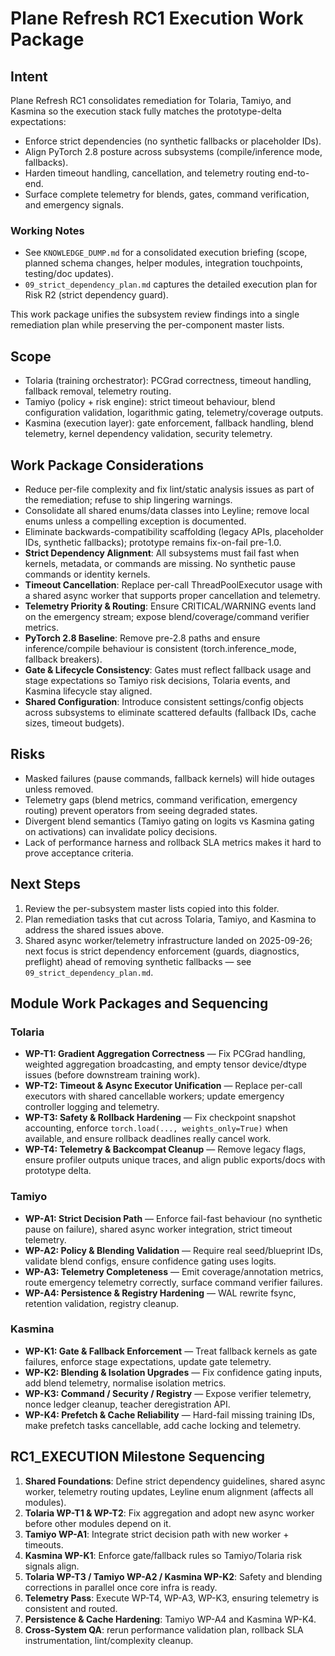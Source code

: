 # Plane Refresh RC1 Execution Work Package

## Intent

Plane Refresh RC1 consolidates remediation for Tolaria, Tamiyo, and Kasmina so the execution stack fully matches the prototype-delta expectations:
- Enforce strict dependencies (no synthetic fallbacks or placeholder IDs).
- Align PyTorch 2.8 posture across subsystems (compile/inference mode, fallbacks).
- Harden timeout handling, cancellation, and telemetry routing end-to-end.
- Surface complete telemetry for blends, gates, command verification, and emergency signals.

### Working Notes
- See `KNOWLEDGE_DUMP.md` for a consolidated execution briefing (scope, planned schema changes, helper modules, integration touchpoints, testing/doc updates).
- `09_strict_dependency_plan.md` captures the detailed execution plan for Risk R2 (strict dependency guard).

This work package unifies the subsystem review findings into a single remediation plan while preserving the per-component master lists.

## Scope

- Tolaria (training orchestrator): PCGrad correctness, timeout handling, fallback removal, telemetry routing.
- Tamiyo (policy + risk engine): strict timeout behaviour, blend configuration validation, logarithmic gating, telemetry/coverage outputs.
- Kasmina (execution layer): gate enforcement, fallback handling, blend telemetry, kernel dependency validation, security telemetry.

## Work Package Considerations

- Reduce per-file complexity and fix lint/static analysis issues as part of the remediation; refuse to ship lingering warnings.
- Consolidate all shared enums/data classes into Leyline; remove local enums unless a compelling exception is documented.
- Eliminate backwards-compatibility scaffolding (legacy APIs, placeholder IDs, synthetic fallbacks); prototype remains fix-on-fail pre-1.0.
- **Strict Dependency Alignment**: All subsystems must fail fast when kernels, metadata, or commands are missing. No synthetic pause commands or identity kernels.
- **Timeout Cancellation**: Replace per-call ThreadPoolExecutor usage with a shared async worker that supports proper cancellation and telemetry.
- **Telemetry Priority & Routing**: Ensure CRITICAL/WARNING events land on the emergency stream; expose blend/coverage/command verifier metrics.
- **PyTorch 2.8 Baseline**: Remove pre-2.8 paths and ensure inference/compile behaviour is consistent (torch.inference_mode, fallback breakers).
- **Gate & Lifecycle Consistency**: Gates must reflect fallback usage and stage expectations so Tamiyo risk decisions, Tolaria events, and Kasmina lifecycle stay aligned.
- **Shared Configuration**: Introduce consistent settings/config objects across subsystems to eliminate scattered defaults (fallback IDs, cache sizes, timeout budgets).

## Risks

- Masked failures (pause commands, fallback kernels) will hide outages unless removed.
- Telemetry gaps (blend metrics, command verification, emergency routing) prevent operators from seeing degraded states.
- Divergent blend semantics (Tamiyo gating on logits vs Kasmina gating on activations) can invalidate policy decisions.
- Lack of performance harness and rollback SLA metrics makes it hard to prove acceptance criteria.

## Next Steps

1. Review the per-subsystem master lists copied into this folder.
2. Plan remediation tasks that cut across Tolaria, Tamiyo, and Kasmina to address the shared issues above.
3. Shared async worker/telemetry infrastructure landed on 2025-09-26; next focus is strict dependency enforcement (guards, diagnostics, preflight) ahead of removing synthetic fallbacks — see `09_strict_dependency_plan.md`.


## Module Work Packages and Sequencing

### Tolaria
- **WP-T1: Gradient Aggregation Correctness** — Fix PCGrad handling, weighted aggregation broadcasting, and empty tensor device/dtype issues (before downstream training work).
- **WP-T2: Timeout & Async Executor Unification** — Replace per-call executors with shared cancellable workers; update emergency controller logging and telemetry.
- **WP-T3: Safety & Rollback Hardening** — Fix checkpoint snapshot accounting, enforce `torch.load(..., weights_only=True)` when available, and ensure rollback deadlines really cancel work.
- **WP-T4: Telemetry & Backcompat Cleanup** — Remove legacy flags, ensure profiler outputs unique traces, and align public exports/docs with prototype delta.

### Tamiyo
- **WP-A1: Strict Decision Path** — Enforce fail-fast behaviour (no synthetic pause on failure), shared async worker integration, strict timeout telemetry.
- **WP-A2: Policy & Blending Validation** — Require real seed/blueprint IDs, validate blend configs, ensure confidence gating uses logits.
- **WP-A3: Telemetry Completeness** — Emit coverage/annotation metrics, route emergency telemetry correctly, surface command verifier failures.
- **WP-A4: Persistence & Registry Hardening** — WAL rewrite fsync, retention validation, registry cleanup.

### Kasmina
- **WP-K1: Gate & Fallback Enforcement** — Treat fallback kernels as gate failures, enforce stage expectations, update gate telemetry.
- **WP-K2: Blending & Isolation Upgrades** — Fix confidence gating inputs, add blend telemetry, normalise isolation metrics.
- **WP-K3: Command / Security / Registry** — Expose verifier telemetry, nonce ledger cleanup, teacher deregistration API.
- **WP-K4: Prefetch & Cache Reliability** — Hard-fail missing training IDs, make prefetch tasks cancellable, add cache locking and telemetry.

## RC1_EXECUTION Milestone Sequencing
1. **Shared Foundations**: Define strict dependency guidelines, shared async worker, telemetry routing updates, Leyline enum alignment (affects all modules).
2. **Tolaria WP-T1 & WP-T2**: Fix aggregation and adopt new async worker before other modules depend on it.
3. **Tamiyo WP-A1**: Integrate strict decision path with new worker + timeouts.
4. **Kasmina WP-K1**: Enforce gate/fallback rules so Tamiyo/Tolaria risk signals align.
5. **Tolaria WP-T3 / Tamiyo WP-A2 / Kasmina WP-K2**: Safety and blending corrections in parallel once core infra is ready.
6. **Telemetry Pass**: Execute WP-T4, WP-A3, WP-K3, ensuring telemetry is consistent and routed.
7. **Persistence & Cache Hardening**: Tamiyo WP-A4 and Kasmina WP-K4.
8. **Cross-System QA**: rerun performance validation plan, rollback SLA instrumentation, lint/complexity cleanup.
